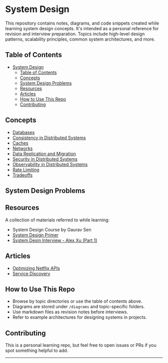 # System Design

This repository contains notes, diagrams, and code snippets created while learning system design concepts. It's intended as a personal reference for revision and interview preparation. Topics include high-level design patterns, scalability principles, common system architectures, and more.

## Table of Contents

- [System Design](#system-design)
  - [Table of Contents](#table-of-contents)
  - [Concepts](#concepts)
  - [System Design Problems](#system-design-problems)
  - [Resources](#resources)
  - [Articles](#articles)
  - [How to Use This Repo](#how-to-use-this-repo)
  - [Contributing](#contributing)


## Concepts

- [Databases](./concepts/databases.md)
- [Consistency in Distributed Systems](./concepts/consistency.md)
- [Caches](./concepts/caching.md)
- [Networks](./concepts/networks.md)
- [Data Replication and Migration](./concepts/data-replication-and-migration.md)
- [Security in Distributed Systems](./concepts/security.md)
- [Observability in Distributed Systems](./concepts/observability.md)
- [Rate Limiting](./concepts/rate-limiting.md)
- [Tradeoffs](./concepts/tradeoffs.md)

## System Design Problems

## Resources

A collection of materials referred to while learning:

- System Design Course by Gaurav Sen
- [System Design Primer](https://github.com/donnemartin/system-design-primer)
- [System Desin Interview - Alex Xu (Part 1)](https://shorturl.at/4coTo)
<!-- - [Grokking the System Design Interview](https://www.designgurus.io/course/system-design) -->


## Articles
- [Optimizing Netflix APIs](https://netflixtechblog.com/optimizing-the-netflix-api-5c9ac715cf19)
- [Service Discovery](https://www.f5.com/company/blog/nginx/service-discovery-in-a-microservices-architecture)

## How to Use This Repo

- Browse by topic directories or use the table of contents above.
- Diagrams are stored under `/diagrams` and topic-specific folders.
- Use markdown files as revision notes before interviews.
- Refer to example architectures for designing systems in projects.


## Contributing

This is a personal learning repo, but feel free to open issues or PRs if you spot something helpful to add.

---